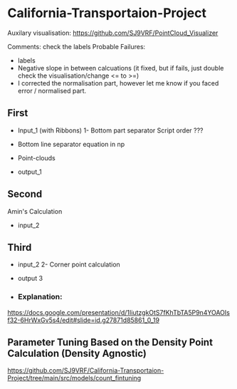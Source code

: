 # California-Transportaion-Project

Auxilary visualisation:
https://github.com/SJ9VRF/PointCloud_Visualizer


Comments: check the labels
Probable Failures:
- labels
- Negative slope in between calcuations (it fixed, but if fails, just double check the visualisation/change <= to >=)
- I corrected the normalisation part, however let me know if you faced error / normalised part.
  
## First
- Input_1 (with Ribbons)
1- Bottom part separator
Script order ??? 
- Bottom line separator equation in np
- Point-clouds 

- output_1

## Second
Amin's Calculation
- input_2

## Third
- input_2
2- Corner point calculation
- output 3

- ### Explanation:
https://docs.google.com/presentation/d/1IiutzgkOtS7fKhTbTA5P9n4YOAOIsf32-6HrWxGv5s4/edit#slide=id.g27871d85861_0_19


## Parameter Tuning Based on the Density Point Calculation (Density Agnostic)
https://github.com/SJ9VRF/California-Transportaion-Project/tree/main/src/models/count_fintuning
